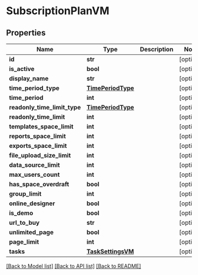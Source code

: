 # SubscriptionPlanVM


## Properties
Name | Type | Description | Notes
------------ | ------------- | ------------- | -------------
**id** | **str** |  | [optional] 
**is_active** | **bool** |  | [optional] 
**display_name** | **str** |  | [optional] 
**time_period_type** | [**TimePeriodType**](TimePeriodType.md) |  | [optional] 
**time_period** | **int** |  | [optional] 
**readonly_time_limit_type** | [**TimePeriodType**](TimePeriodType.md) |  | [optional] 
**readonly_time_limit** | **int** |  | [optional] 
**templates_space_limit** | **int** |  | [optional] 
**reports_space_limit** | **int** |  | [optional] 
**exports_space_limit** | **int** |  | [optional] 
**file_upload_size_limit** | **int** |  | [optional] 
**data_source_limit** | **int** |  | [optional] 
**max_users_count** | **int** |  | [optional] 
**has_space_overdraft** | **bool** |  | [optional] 
**group_limit** | **int** |  | [optional] 
**online_designer** | **bool** |  | [optional] 
**is_demo** | **bool** |  | [optional] 
**url_to_buy** | **str** |  | [optional] 
**unlimited_page** | **bool** |  | [optional] 
**page_limit** | **int** |  | [optional] 
**tasks** | [**TaskSettingsVM**](TaskSettingsVM.md) |  | [optional] 

[[Back to Model list]](../README.md#documentation-for-models) [[Back to API list]](../README.md#documentation-for-api-endpoints) [[Back to README]](../README.md)


